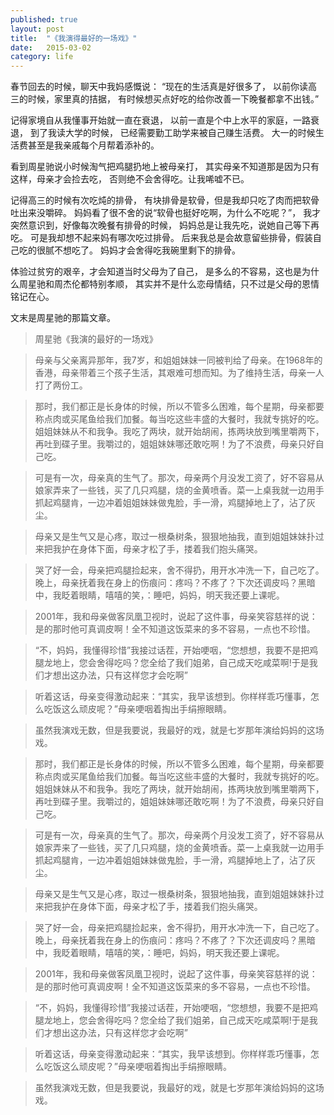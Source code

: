 ```yaml
---
published: true
layout: post
title:  "《我演得最好的一场戏》"
date:   2015-03-02
category: life
---
```


春节回去的时候，聊天中我妈感慨说：
“现在的生活真是好很多了，
以前你读高三的时候，家里真的拮据，
有时候想买点好吃的给你改善一下晚餐都拿不出钱。”

记得家境自从我懂事开始就一直在衰退，
以前一直是个中上水平的家庭，一路衰退，
到了我读大学的时候，
已经需要勤工助学来被自己赚生活费。
大一的时候生活费甚至是我亲戚每个月帮着添补的。

看到周星驰说小时候淘气把鸡腿扔地上被母亲打，
其实母亲不知道那是因为只有这样，母亲才会捡去吃，
否则绝不会舍得吃。让我唏嘘不已。

记得高三的时候有次吃炖的排骨，
有块排骨是软骨，但是我却只吃了肉而把软骨吐出来没嚼碎。
妈妈看了很不舍的说“软骨也挺好吃啊，为什么不吃呢？”，
我才突然意识到，好像每次晚餐有排骨的时候，
妈妈总是让我先吃，说她自己等下再吃。
可是我却想不起来妈有哪次吃过排骨。
后来我总是会故意留些排骨，假装自己吃的很腻不想吃了。
妈妈才会舍得吃我碗里剩下的排骨。

体验过贫穷的艰辛，才会知道当时父母为了自己，
是多么的不容易，这也是为什么周星驰和周杰伦都特别孝顺，
其实并不是什么恋母情结，只不过是父母的恩情铭记在心。

文末是周星驰的那篇文章。

> 周星驰《我演的最好的一场戏》

> 母亲与父亲离异那年，我7岁，和姐姐妹妹一同被判给了母亲。在1968年的香港，母亲带着三个孩子生活，其艰难可想而知。为了维持生活，母亲一人打了两份工。 

> 那时，我们都正是长身体的时候，所以不管多么困难，每个星期，母亲都要称点肉或买尾鱼给我们加餐。每当吃这些丰盛的大餐时，我就专挑好的吃。姐姐妹妹从不和我争。我吃了两块，就开始胡闹，拣两块放到嘴里嚼两下，再吐到碟子里。我嚼过的，姐姐妹妹哪还敢吃啊！为了不浪费，母亲只好自己吃。 

> 可是有一次，母亲真的生气了。那次，母亲两个月没发工资了，好不容易从娘家弄来了一些钱，买了几只鸡腿，烧的金黄喷香。菜一上桌我就一边用手抓起鸡腿肯，一边冲着姐姐妹妹做鬼脸，手一滑，鸡腿掉地上了，沾了灰尘。 

> 母亲又是生气又是心疼，取过一根桑树条，狠狠地抽我，直到姐姐妹妹扑过来把我护在身体下面，母亲才松了手，搂着我们抱头痛哭。 

> 哭了好一会，母亲把鸡腿捡起来，舍不得扔，用开水冲洗一下，自己吃了。晚上，母亲抚着我在身上的伤痕问：疼吗？不疼了？下次还调皮吗？黑暗中，我眨着眼睛，嘻嘻的笑，：睡吧，妈妈，明天我还要上课呢。 

> 2001年，我和母亲做客凤凰卫视时，说起了这件事，母亲笑容慈祥的说：是的那时他可真调皮啊！全不知道这饭菜来的多不容易，一点也不珍惜。 

> “不，妈妈，我懂得珍惜”我接过话茬，开始哽咽，“您想想，我要不是把鸡腿龙地上，您会舍得吃吗？您全给了我们姐弟，自己成天吃咸菜啊!于是我们才想出这办法，只有这样您才会吃啊” 

> 听着这话，母亲变得激动起来：“其实，我早该想到。你样样乖巧懂事，怎么吃饭这么顽皮呢？”母亲哽咽着掏出手绢擦眼睛。 

> 虽然我演戏无数，但是我要说，我最好的戏，就是七岁那年演给妈妈的这场戏。 

> 那时，我们都正是长身体的时候，所以不管多么困难，每个星期，母亲都要称点肉或买尾鱼给我们加餐。每当吃这些丰盛的大餐时，我就专挑好的吃。姐姐妹妹从不和我争。我吃了两块，就开始胡闹，拣两块放到嘴里嚼两下，再吐到碟子里。我嚼过的，姐姐妹妹哪还敢吃啊！为了不浪费，母亲只好自己吃。 

> 可是有一次，母亲真的生气了。那次，母亲两个月没发工资了，好不容易从娘家弄来了一些钱，买了几只鸡腿，烧的金黄喷香。菜一上桌我就一边用手抓起鸡腿肯，一边冲着姐姐妹妹做鬼脸，手一滑，鸡腿掉地上了，沾了灰尘。 

> 母亲又是生气又是心疼，取过一根桑树条，狠狠地抽我，直到姐姐妹妹扑过来把我护在身体下面，母亲才松了手，搂着我们抱头痛哭。 

> 哭了好一会，母亲把鸡腿捡起来，舍不得扔，用开水冲洗一下，自己吃了。晚上，母亲抚着我在身上的伤痕问：疼吗？不疼了？下次还调皮吗？黑暗中，我眨着眼睛，嘻嘻的笑，：睡吧，妈妈，明天我还要上课呢。 

> 2001年，我和母亲做客凤凰卫视时，说起了这件事，母亲笑容慈祥的说：是的那时他可真调皮啊！全不知道这饭菜来的多不容易，一点也不珍惜。 

> “不，妈妈，我懂得珍惜”我接过话茬，开始哽咽，“您想想，我要不是把鸡腿龙地上，您会舍得吃吗？您全给了我们姐弟，自己成天吃咸菜啊!于是我们才想出这办法，只有这样您才会吃啊” 

> 听着这话，母亲变得激动起来：“其实，我早该想到。你样样乖巧懂事，怎么吃饭这么顽皮呢？”母亲哽咽着掏出手绢擦眼睛。 

> 虽然我演戏无数，但是我要说，我最好的戏，就是七岁那年演给妈妈的这场戏。
